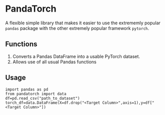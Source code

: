 # PandaTorch 

A flexible simple library that makes it easier to use the extrememly popular `pandas` package with the other extremely popular framework `pytorch`. 

## Functions

1. Converts a Pandas DataFrame into a usable PyTorch dataset.
2. Allows use of all usual Pandas functions

## Usage
`import pandas as pd`
<br>
`from pandatorch import data`
<br>
`df=pd.read_csv("path_to_dataset")`
<br>
`torch_df=data.DataFrame(X=df.drop("<Target Column>",axis=1),y=df["<Target Column>"])`


